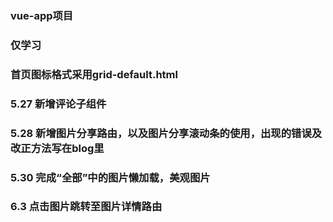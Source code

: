 ### vue-app项目  

### 仅学习 

### 首页图标格式采用grid-default.html

### 5.27 新增评论子组件

### 5.28 新增图片分享路由，以及图片分享滚动条的使用，出现的错误及改正方法写在blog里

### 5.30 完成“全部”中的图片懒加载，美观图片

### 6.3 点击图片跳转至图片详情路由